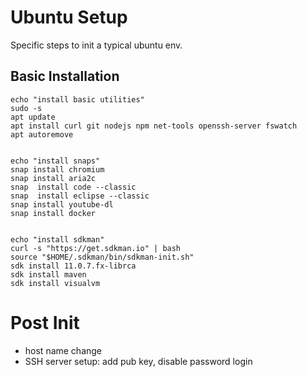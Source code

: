 # Ubuntu Setup 

Specific steps to init a typical ubuntu env.

## Basic Installation

```
echo "install basic utilities"
sudo -s
apt update
apt install curl git nodejs npm net-tools openssh-server fswatch
apt autoremove


echo "install snaps"
snap install chromium
snap install aria2c
snap  install code --classic
snap  install eclipse --classic
snap install youtube-dl
snap install docker


echo "install sdkman"
curl -s "https://get.sdkman.io" | bash
source "$HOME/.sdkman/bin/sdkman-init.sh"
sdk install 11.0.7.fx-librca
sdk install maven
sdk install visualvm
```

# Post Init

* host name change
* SSH server setup: add pub key, disable password login 

